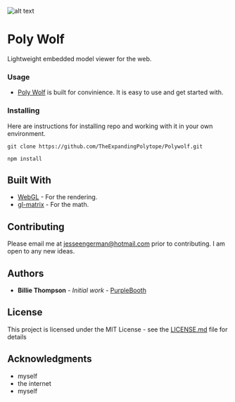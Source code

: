 ![alt text](https://raw.githubusercontent.com/TheExpandingPolytope/Polywolf/master/polywolf.jpg)

# Poly Wolf

Lightweight embedded model viewer for the web.

### Usage

* [Poly Wolf](https://github.com/TheExpandingPolytope/Polywolf) is built for convinience. It is easy to use and get started with. 
### Installing

Here are instructions for installing repo and working with it in your own environment.

```
git clone https://github.com/TheExpandingPolytope/Polywolf.git
```

```
npm install
```


## Built With

* [WebGL](https://www.khronos.org/webgl/) - For the rendering.
* [gl-matrix](https://github.com/toji/gl-matrix) - For the math.

## Contributing

Please email me at jesseengerman@hotmail.com prior to contributing. I am open to any new ideas.

## Authors

* **Billie Thompson** - *Initial work* - [PurpleBooth](https://github.com/PurpleBooth)

## License

This project is licensed under the MIT License - see the [LICENSE.md](LICENSE.md) file for details

## Acknowledgments

* myself
* the internet
* myself
